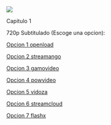 <img src="https://image.tmdb.org/t/p/w780/gDkFVFppyGFBgBxRn831e8nP7gu.jpg">

Capitulo 1

720p Subtitulado (Escoge una opcion):

<a href="https://openload.co/f/Ui_SnK_l2GM/">Opcion 1 openload</a>

<a href="https://streamango.com/f/sdfqnopselbqmnto/">Opcion 2 streamango</a>

<a href="http://gamovideo.com/mkv5e5gk145d">Opcion 3 gamovideo</a>

<a href="http://powvideo.net/hv1wqqnha9a5">Opcion 4 powvideo</a>

<a href="https://vidoza.net/os3ipos7l82v.html">Opcion 5 vidoza</a>

<a href="http://streamcloud.eu/7j19nsyt8e7z">Opcion 6 streamcloud</a>

<a href="https://www.flashx.tv/i1d0jcewc4mu.html">Opcion 7 flashx</a>
